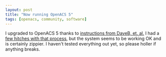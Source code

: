 ```yaml
---
layout: post
title: "Now running OpenACS 5"
tags: [openacs, community, software]
---
```


I upgraded to OpenACS 5 thanks to [instructions from DaveB, et. al.](http://openacs.org/projects/openacs/5.0/upgrade-463-50) I had a [few hitches with that process](http://openacs.org/forums/message-view?message_id=145889), but the system seems to be working OK and is certainly zippier. I haven't tested everything out yet, so please holler if anything breaks.
